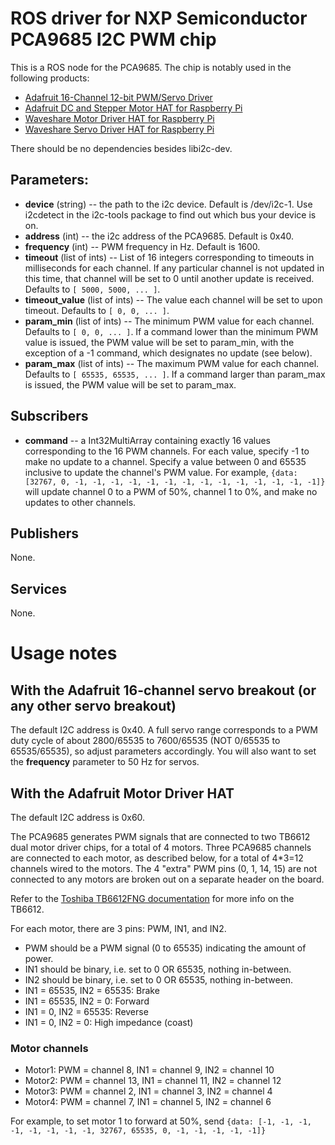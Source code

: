 # ROS driver for NXP Semiconductor PCA9685 I2C PWM chip

This is a ROS node for the PCA9685. The chip is notably used in the following products:

* [Adafruit 16-Channel 12-bit PWM/Servo Driver](https://www.adafruit.com/product/815)
* [Adafruit DC and Stepper Motor HAT for Raspberry Pi](https://www.adafruit.com/product/2348)
* [Waveshare Motor Driver HAT for Raspberry Pi](https://www.waveshare.com/motor-driver-hat.htm)
* [Waveshare Servo Driver HAT for Raspberry Pi](https://www.waveshare.com/servo-driver-hat.htm)

There should be no dependencies besides libi2c-dev.

## Parameters:

* **device** (string) -- the path to the i2c device. Default is /dev/i2c-1. Use i2cdetect in the i2c-tools package to find out which bus your device is on.
* **address** (int) -- the i2c address of the PCA9685. Default is 0x40.
* **frequency** (int) -- PWM frequency in Hz. Default is 1600.
* **timeout** (list of ints) -- List of 16 integers corresponding to timeouts in milliseconds for each channel. If any particular channel is not updated in this time, that channel will be set to 0 until another update is received. Defaults to `[ 5000, 5000, ... ]`.
* **timeout_value** (list of ints) -- The value each channel will be set to upon timeout. Defaults to `[ 0, 0, ... ]`.
* **param_min** (list of ints) -- The minimum PWM value for each channel. Defaults to `[ 0, 0, ... ]`. If a command lower than the minimum PWM value is issued, the PWM value will be set to param_min, with the exception of a -1 command, which designates no update (see below).
* **param_max** (list of ints) -- The maximum PWM value for each channel. Defaults to `[ 65535, 65535, ... ]`. If a command larger than param_max is issued, the PWM value will be set to param_max.

## Subscribers
* **command** -- a Int32MultiArray containing exactly 16 values corresponding to the 16 PWM channels. For each value, specify -1 to make no update to a channel. Specify a value between 0 and 65535 inclusive to update the channel's PWM value. For example, ```{data: [32767, 0, -1, -1, -1, -1, -1, -1, -1, -1, -1, -1, -1, -1, -1, -1]}``` will update channel 0 to a PWM of 50%, channel 1 to 0%, and make no updates to other channels.

## Publishers
None.

## Services
None.

# Usage notes

## With the Adafruit 16-channel servo breakout (or any other servo breakout)

The default I2C address is 0x40. A full servo range corresponds to a PWM duty cycle of about 2800/65535 to 7600/65535 (NOT 0/65535 to 65535/65535), so adjust parameters accordingly. You will also want to set the **frequency** parameter to 50 Hz for servos.

## With the Adafruit Motor Driver HAT

The default I2C address is 0x60.

The PCA9685 generates PWM signals that are connected to two TB6612 dual motor driver chips, for a total of 4 motors. Three PCA9685 channels are connected to each motor, as described below, for a total of 4*3=12 channels wired to the motors. The 4 "extra" PWM pins (0, 1, 14, 15) are not connected to any motors are broken out on a separate header on the board.

Refer to the [Toshiba TB6612FNG documentation](https://www.sparkfun.com/datasheets/Robotics/TB6612FNG.pdf) for more info on the TB6612.

For each motor, there are 3 pins: PWM, IN1, and IN2.
* PWM should be a PWM signal (0 to 65535) indicating the amount of power.
* IN1 should be binary, i.e. set to 0 OR 65535, nothing in-between.
* IN2 should be binary, i.e. set to 0 OR 65535, nothing in-between.
* IN1 = 65535, IN2 = 65535: Brake
* IN1 = 65535, IN2 = 0: Forward
* IN1 = 0, IN2 = 65535: Reverse
* IN1 = 0, IN2 = 0: High impedance (coast)

### Motor channels

* Motor1: PWM = channel 8, IN1 = channel 9, IN2 = channel 10
* Motor2: PWM = channel 13, IN1 = channel 11, IN2 = channel 12
* Motor3: PWM = channel 2, IN1 = channel 3, IN2 = channel 4
* Motor4: PWM = channel 7, IN1 = channel 5, IN2 = channel 6

For example, to set motor 1 to forward at 50%, send ```{data: [-1, -1, -1, -1, -1, -1, -1, -1, 32767, 65535, 0, -1, -1, -1, -1, -1]}```
